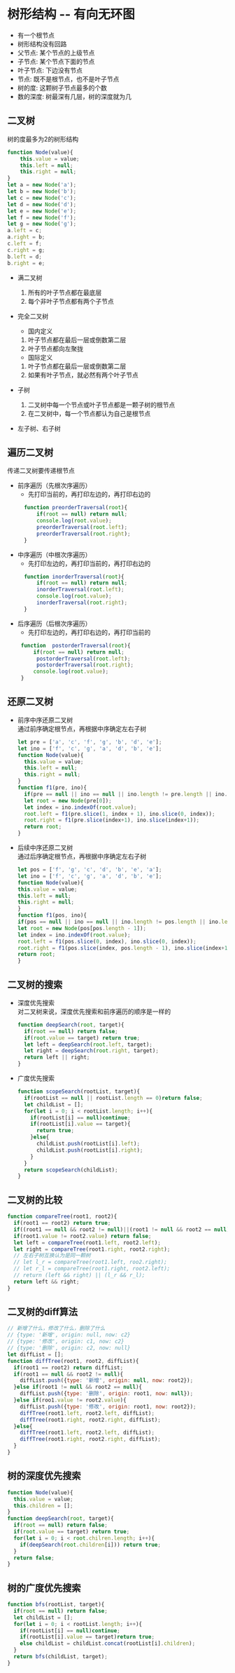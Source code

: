 # 树形结构 -- 有向无环图

- 有一个根节点
- 树形结构没有回路
- 父节点: 某个节点的上级节点
- 子节点: 某个节点下面的节点
- 叶子节点: 下边没有节点
- 节点: 既不是根节点，也不是叶子节点
- 树的度: 这颗树子节点最多的个数
- 数的深度: 树最深有几层，树的深度就为几

## 二叉树

树的度最多为2的树形结构

~~~javascript
function Node(value){
    this.value = value;
    this.left = null;
    this.right = null;
}
let a = new Node('a');
let b = new Node('b');
let c = new Node('c');
let d = new Node('d');
let e = new Node('e');
let f = new Node('f');
let g = new Node('g');
a.left = c;
a.right = b;
c.left = f;
c.right = g;
b.left = d;
b.right = e;
~~~

- 满二叉树  
  1. 所有的叶子节点都在最底层
  2. 每个非叶子节点都有两个子节点

- 完全二叉树  
  - 国内定义
  1. 叶子节点都在最后一层或倒数第二层
  2. 叶子节点都向左聚拢
  - 国际定义
  1. 叶子节点都在最后一层或倒数第二层
  2. 如果有叶子节点，就必然有两个叶子节点

- 子树
  1. 二叉树中每一个节点或叶子节点都是一颗子树的根节点
  2. 在二叉树中，每一个节点都认为自己是根节点

- 左子树、右子树

## 遍历二叉树

传递二叉树要传递根节点

- 前序遍历（先根次序遍历）  
  - 先打印当前的，再打印左边的，再打印右边的
  ```javascript
    function preorderTraversal(root){
        if(root == null) return null;
        console.log(root.value);
        preorderTraversal(root.left);
        preorderTraversal(root.right);
    }
  ```
- 中序遍历（中根次序遍历）  
  - 先打印左边的，再打印当前的，再打印右边的
  ```javascript
    function inorderTraversal(root){
        if(root == null) return null;
        inorderTraversal(root.left);
        console.log(root.value);
        inorderTraversal(root.right);
    }
  ```
- 后序遍历（后根次序遍历）
  - 先打印左边的，再打印右边的，再打印当前的
   ```javascript
    function  postorderTraversal(root){
        if(root == null) return null;
         postorderTraversal(root.left);
         postorderTraversal(root.right);
        console.log(root.value);
    }
  ```

## 还原二叉树

- 前序中序还原二叉树  
  通过前序确定根节点，再根据中序确定左右子树

  ```javascript
  let pre = ['a', 'c', 'f', 'g', 'b', 'd', 'e'];
  let ino = ['f', 'c', 'g', 'a', 'd', 'b', 'e'];
  function Node(value){
    this.value = value;
    this.left = null;
    this.right = null;
  }
  function f1(pre, ino){
    if(pre == null || ino == null || ino.length != pre.length || ino.length == 0 || pre.length == 0) return null;
    let root = new Node(pre[0]);
    let index = ino.indexOf(root.value);
    root.left = f1(pre.slice(1, index + 1), ino.slice(0, index));
    root.right = f1(pre.slice(index+1), ino.slice(index+1));
    return root;
  }
  ```

- 后续中序还原二叉树  
  通过后序确定根节点，再根据中序确定左右子树

    ```javascript
  let pos = ['f', 'g', 'c', 'd', 'b', 'e', 'a'];
  let ino = ['f', 'c', 'g', 'a', 'd', 'b', 'e'];
  function Node(value){
    this.value = value;
    this.left = null;
    this.right = null;
  }
  function f1(pos, ino){
    if(pos == null || ino == null || ino.length != pos.length || ino.length == 0 || pos.length == 0) return null;
    let root = new Node(pos[pos.length - 1]);
    let index = ino.indexOf(root.value);
    root.left = f1(pos.slice(0, index), ino.slice(0, index));
    root.right = f1(pos.slice(index, pos.length - 1), ino.slice(index+1));
    return root;
  }
  ```

## 二叉树的搜索

- 深度优先搜索  
  对二叉树来说，深度优先搜索和前序遍历的顺序是一样的
  ```javascript
  function deepSearch(root, target){
    if(root == null) return false;
    if(root.value == target) return true;
    let left = deepSearch(root.left, target);
    let right = deepSearch(root.right, target);
    return left || right;
  }

  ```

- 广度优先搜索  
  
  ```javascript
  function scopeSearch(rootList, target){
    if(rootList == null || rootList.length == 0)return false;
    let childList = [];
    for(let i = 0; i < rootList.length; i++){
      if(rootList[i] == null)continue;
      if(rootList[i].value == target){
        return true;
      }else{
        childList.push(rootList[i].left);
        childList.push(rootList[i].right);
      }
    }
    return scopeSearch(childList);
  }
  ```

## 二叉树的比较

```javascript
function compareTree(root1, root2){
  if(root1 == root2) return true;
  if((root1 == null && root2 != null)||(root1 != null && root2 == null)) return false;
  if(root1.value != root2.value) return false;
  let left = compareTree(root1.left, root2.left);
  let right = compareTree(root1.right, root2.right);
  // 左右子树互换认为是同一颗树
  // let l_r = compareTree(root1.left, roo2.right);
  // let r_l = compareTree(root1.right, root2.left);
  // return (left && right) || (l_r && r_l);
  return left && right;
}
```

## 二叉树的diff算法

```javascript
// 新增了什么，修改了什么，删除了什么
// {type: '新增', origin: null, now: c2}
// {type: '修改', origin: c1, now: c2}
// {type: '删除', origin: c2, now: null}
let diffList = [];
function diffTree(root1, root2, diffList){
  if(root1 == root2) return diffList;
  if(root1 == null && root2 != null){
    diffList.push({type: '新增', origin: null, now: root2});
  }else if(root1 != null && root2 == null){
    diffList.push({type: '删除', origin: root1, now: null});
  }else if(roo1.value != root2.value){
    diffList.push({type: '修改', origin: root1, now: root2});
    diffTree(root1.left, root2.left, diffList);
    diffTree(root1.right, root2.right, diffList);
  }else{
    diffTree(root1.left, root2.left, diffList);
    diffTree(root1.right, root2.right, diffList);
  }
}

```

## 树的深度优先搜索

```JavaScript
function Node(value){
  this.value = value;
  this.children = [];
}
function deepSearch(root, target){
  if(root == null) return false;
  if(root.value == target) return true;
  for(let i = 0; i < root.chilren.length; i++){
    if(deepSearch(root.children[i])) return true;
  }
  return false;
}
```

## 树的广度优先搜索

```JavaScript
function bfs(rootList, target){
  if(root == null) return false;
  let childList = [];
  for(let i = 0; i < rootList.length; i++){
    if(rootList[i] == null)continue;
    if(rootList[i].value == target)return true;
    else childList = childList.concat(rootList[i].children);
  }
  return bfs(childList, target);
}
```